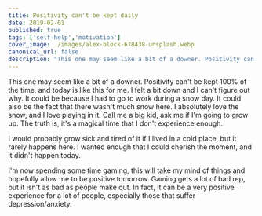 ```yaml
---
title: Positivity can't be kept daily
date: 2019-02-01
published: true
tags: ['self-help','motivation']
cover_image: ./images/alex-block-678438-unsplash.webp
canonical_url: false
description: "This one may seem like a bit of a downer. Positivity can't be kept 100% of the time, and today is like this for me. I felt a bit down and I can't figure out why. It could be because I had to go to work during a snow day. It could also be the fact that there wasn't much snow here. I absolutely love the snow, and I love playing in it. Call me a big kid, ask me if I'm going to grow up. The truth is, it's a magical time that I don't experience enough."
---
```


This one may seem like a bit of a downer. Positivity can't be kept 100% of the time, and today is like this for me. I felt a bit down and I can't figure out why. It could be because I had to go to work during a snow day. It could also be the fact that there wasn't much snow here. I absolutely love the snow, and I love playing in it. Call me a big kid, ask me if I'm going to grow up. The truth is, it's a magical time that I don't experience enough.

I would probably grow sick and tired of it if I lived in a cold place, but it rarely happens here. I wanted enough that I could cherish the moment, and it didn't happen today.

I'm now spending some time gaming, this will take my mind of things and hopefully allow me to be positive tomorrow. Gaming gets a lot of bad rep, but it isn't as bad as people make out. In fact, it can be a very positive experience for a lot of people, especially those that suffer depression/anxiety.
